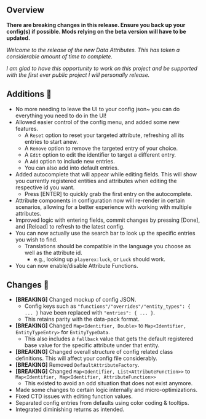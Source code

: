 ## Overview
**There are breaking changes in this release. Ensure you back up your config(s) if possible. Mods relying on the beta version will have to be updated.**

*Welcome to the release of the new Data Attributes. This has taken a considerable amount of time to complete.*

*I am glad to have this opportunity to work on this project and be supported with the first ever public project I will personally release.*

## Additions 🍎
- No more needing to leave the UI to your config json~ you can do everything you need to do in the UI!
- Allowed easier control of the config menu, and added some new features.
  - A `Reset` option to reset your targeted attribute, refreshing all its entries to start anew.
  - A `Remove` option to remove the targeted entry of your choice.
  - A `Edit` option to edit the identifier to target a different entry.
  - A `Add` option to include new entries.
  - You can also add into default entries.
- Added autocomplete that will appear while editing fields. This will show you currently registered entities and attributes when editing the respective id you want.
  - Press [ENTER] to quickly grab the first entry on the autocomplete.
- Attribute components in configuration now will re-render in certain scenarios, allowing for a better experience with working with multiple attributes.
- Improved logic with entering fields, commit changes by pressing [Done], and [Reload] to refresh to the latest config.
- You can now actually use the search bar to look up the specific entries you wish to find.
  - Translations should be compatible in the language you choose as well as the attribute id.
    - e.g., looking up `playerex:luck`, or `Luck` should work.
- You can now enable/disable Attribute Functions.

## Changes 🌽
- **[BREAKING]** Changed mockup of config JSON.
  - Config keys such as `"functions"/"overrides"/"entity_types": { ... }` have been replaced with `"entries": { ... }`.
  - This retains parity with the data-pack format.
- **[BREAKING]** Changed `Map<Identifier, Double>` to `Map<Identifier, EntityTypeEntry>` for `EntityTypeData`.
  - This also includes a `fallback` value that gets the default registered base value for the specific attribute under that entity.
- **[BREAKING]** Changed overall structure of config related class definitions. This will affect your config file considerably.
- **[BREAKING]** Removed `DefaultAttributeFactory`.
- **[BREAKING]** Changed `Map<Identifier, List<AttributeFunction>>` to `Map<Identifier, Map<Identifier, AttributeFunction>>`
  - This existed to avoid an odd situation that does not exist anymore.
- Made some changes to certain logic internally and micro-optimizations.
- Fixed CTD issues with editing function values.
- Separated config entries from defaults using color coding & tooltips.
- Integrated diminishing returns as intended.